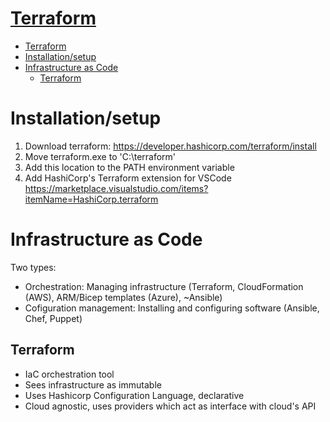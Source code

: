 # [Terraform](#terraform)
- [Terraform](#terraform)
- [Installation/setup](#installationsetup)
- [Infrastructure as Code](#infrastructure-as-code)
  - [Terraform](#terraform-1)

# Installation/setup
1. Download terraform: https://developer.hashicorp.com/terraform/install
2. Move terraform.exe to 'C:\terraform'
3. Add this location to the PATH environment variable
4. Add HashiCorp's Terraform extension for VSCode https://marketplace.visualstudio.com/items?itemName=HashiCorp.terraform

# Infrastructure as Code
Two types:
* Orchestration: Managing infrastructure (Terraform, CloudFormation (AWS), ARM/Bicep templates (Azure), ~Ansible)
* Cofiguration management: Installing and configuring software (Ansible, Chef, Puppet)

## Terraform
* IaC orchestration tool
* Sees infrastructure as immutable
* Uses Hashicorp Configuration Language, declarative
* Cloud agnostic, uses providers which act as interface with cloud's API